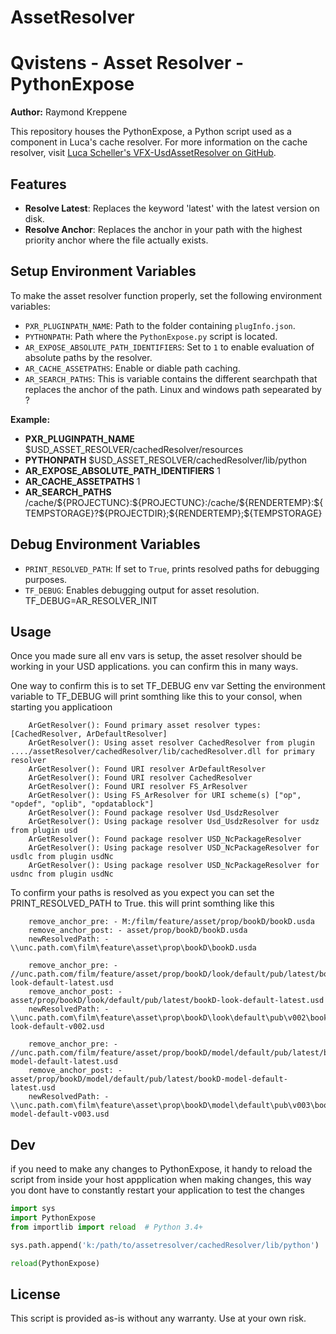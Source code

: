# AssetResolver
# Qvistens - Asset Resolver - PythonExpose
**Author:** Raymond Kreppene

This repository houses the PythonExpose, 
a Python script used as a component in Luca's cache resolver. 
For more information on the cache resolver, visit [Luca Scheller's VFX-UsdAssetResolver on GitHub](https://github.com/LucaScheller/VFX-UsdAssetResolver).

## Features

- **Resolve Latest**: Replaces the keyword 'latest' with the latest version on disk.
- **Resolve Anchor**: Replaces the anchor in your path with the highest priority anchor where the file actually exists.

## Setup Environment Variables
To make the asset resolver function properly, set the following environment variables:

- `PXR_PLUGINPATH_NAME`: Path to the folder containing `plugInfo.json`. 
- `PYTHONPATH`: Path where the `PythonExpose.py` script is located. 
- `AR_EXPOSE_ABSOLUTE_PATH_IDENTIFIERS`: Set to `1` to enable evaluation of absolute paths by the resolver.
- `AR_CACHE_ASSETPATHS`: Enable or diable path caching. 
- `AR_SEARCH_PATHS`:  This is variable contains the different searchpath that replaces the anchor of the path. Linux and windows path sepearated by ?

**Example:**

- **PXR_PLUGINPATH_NAME** $USD_ASSET_RESOLVER/cachedResolver/resources
- **PYTHONPATH** $USD_ASSET_RESOLVER/cachedResolver/lib/python
- **AR_EXPOSE_ABSOLUTE_PATH_IDENTIFIERS** 1
- **AR_CACHE_ASSETPATHS** 1
- **AR_SEARCH_PATHS**  \/cache\/\$\{PROJECTUNC\}:\$\{PROJECTUNC\}:/cache/\$\{RENDERTEMP\}:\$\{TEMPSTORAGE\}?\$\{PROJECTDIR\};\$\{RENDERTEMP\};\$\{TEMPSTORAGE\}


## Debug Environment Variables

- `PRINT_RESOLVED_PATH`: If set to `True`, prints resolved paths for debugging purposes.
- `TF_DEBUG`: Enables debugging output for asset resolution. TF_DEBUG=AR_RESOLVER_INIT


## Usage
Once you made sure all env vars is setup, the asset resolver should be working in your USD applications.
you can confirm this in many ways. 

One way to confirm this is to set TF_DEBUG env var
Setting the environment variable to TF_DEBUG will print somthing like this to your consol, when starting you applicatioon

        ArGetResolver(): Found primary asset resolver types: [CachedResolver, ArDefaultResolver]
        ArGetResolver(): Using asset resolver CachedResolver from plugin  ..../assetResolver/cachedResolver/lib/cachedResolver.dll for primary resolver
        ArGetResolver(): Found URI resolver ArDefaultResolver
        ArGetResolver(): Found URI resolver CachedResolver
        ArGetResolver(): Found URI resolver FS_ArResolver
        ArGetResolver(): Using FS_ArResolver for URI scheme(s) ["op", "opdef", "oplib", "opdatablock"]
        ArGetResolver(): Found package resolver Usd_UsdzResolver
        ArGetResolver(): Using package resolver Usd_UsdzResolver for usdz from plugin usd
        ArGetResolver(): Found package resolver USD_NcPackageResolver
        ArGetResolver(): Using package resolver USD_NcPackageResolver for usdlc from plugin usdNc
        ArGetResolver(): Using package resolver USD_NcPackageResolver for usdnc from plugin usdNc

To confirm your paths is resolved as you expect you can set the PRINT_RESOLVED_PATH to True.
this will print somthing like this

        remove_anchor_pre: - M:/film/feature/asset/prop/bookD/bookD.usda
        remove_anchor_post: - asset/prop/bookD/bookD.usda
        newResolvedPath: - \\unc.path.com\film\feature\asset\prop\bookD\bookD.usda

        remove_anchor_pre: - //unc.path.com/film/feature/asset/prop/bookD/look/default/pub/latest/bookD-look-default-latest.usd
        remove_anchor_post: - asset/prop/bookD/look/default/pub/latest/bookD-look-default-latest.usd
        newResolvedPath: - \\unc.path.com\film\feature\asset\prop\bookD\look\default\pub\v002\bookD-look-default-v002.usd

        remove_anchor_pre: - //unc.path.com/film/feature/asset/prop/bookD/model/default/pub/latest/bookD-model-default-latest.usd
        remove_anchor_post: - asset/prop/bookD/model/default/pub/latest/bookD-model-default-latest.usd
        newResolvedPath: - \\unc.path.com\film\feature\asset\prop\bookD\model\default\pub\v003\bookD-model-default-v003.usd


## Dev
if you need to make any changes to PythonExpose, it handy to reload the script from inside your host appplication when making changes, this way you dont have to constantly restart your application to test the changes 

```python
import sys
import PythonExpose
from importlib import reload  # Python 3.4+

sys.path.append('k:/path/to/assetresolver/cachedResolver/lib/python')

reload(PythonExpose)

```

## License

This script is provided as-is without any warranty. Use at your own risk.